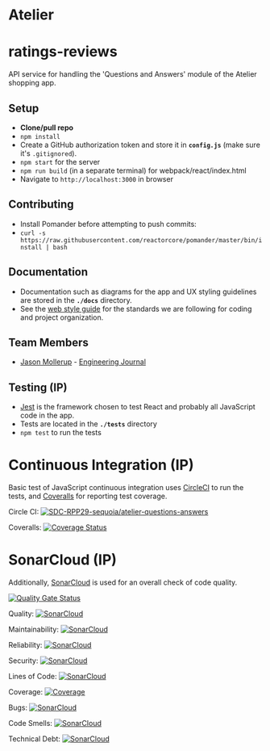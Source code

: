 # Atelier

# ratings-reviews
API service for handling the 'Questions and Answers' module of the Atelier shopping app.

## Setup
- **Clone/pull repo**
- `npm install`
- Create a GitHub authorization token and store it in **`config.js`** (make sure it's `.gitignored`).
- `npm start` for the server
- `npm run build` (in a separate terminal) for webpack/react/index.html
- Navigate to `http://localhost:3000` in browser

## Contributing
- Install Pomander before attempting to push commits:
- `curl -s https://raw.githubusercontent.com/reactorcore/pomander/master/bin/install | bash`

## Documentation
- Documentation such as diagrams for the app and UX styling guidelines are stored in the **`./docs`** directory.
- See the [web style guide](./docs/web-style-guide.md) for the standards we are following for coding and project organization.

## Team Members
- [Jason Mollerup](https://github.com/Jason-Mollerup) - [Engineering Journal](https://gist.github.com/Jason-Mollerup/26a23a25b46cc2db02fe678c13b035b4)


## Testing (IP)
- [Jest](https://jestjs.io/) is the framework chosen to test React and probably all JavaScript code in the app.
- Tests are located in the **`./tests`** directory
- ```npm test``` to run the tests

# Continuous Integration (IP)
Basic test of JavaScript continuous integration uses [CircleCI](https://circleci.com/) to run the tests, and [Coveralls](https://coveralls.io/) for reporting test coverage.

Circle CI: [![SDC-RPP29-sequoia/atelier-questions-answers](https://circleci.com/gh/SDC-RPP29-sequoia/atelier-questions-answers.svg?style=svg)](https://app.circleci.com/pipelines/github/SDC-RPP29-sequoia/atelier-questions-answers)

Coveralls: [![Coverage Status](https://coveralls.io/repos/github/rpp29-fec-gouda/atelier/badge.svg)](https://coveralls.io/github/rpp29-fec-gouda/atelier)

# SonarCloud (IP)
Additionally, [SonarCloud](https://sonarcloud.io/projects) is used for an overall check of code quality.

[![Quality Gate Status](https://sonarcloud.io/api/project_badges/measure?project=SDC-RPP29-sequoia_atelier-questions-answers&metric=alert_status)](https://sonarcloud.io/dashboard?id=SDC-RPP29-sequoia_atelier-questions-answers)

Quality: [![SonarCloud](https://sonarcloud.io/api/project_badges/measure?project=SDC-RPP29-sequoia_atelier-questions-answers&metric=alert_status)](https://sonarcloud.io/dashboard?id=SDC-RPP29-sequoia_atelier-questions-answers)

Maintainability: [![SonarCloud](https://sonarcloud.io/api/project_badges/measure?project=SDC-RPP29-sequoia_atelier-questions-answers&metric=sqale_rating)](https://sonarcloud.io/dashboard?id=SDC-RPP29-sequoia_atelier-questions-answers)

Reliability: [![SonarCloud](https://sonarcloud.io/api/project_badges/measure?project=SDC-RPP29-sequoia_atelier-questions-answers&metric=reliability_rating)](https://sonarcloud.io/dashboard?id=SDC-RPP29-sequoia_atelier-questions-answers)

Security: [![SonarCloud](https://sonarcloud.io/api/project_badges/measure?project=SDC-RPP29-sequoia_atelier-questions-answers&metric=security_rating)](https://sonarcloud.io/dashboard?id=SDC-RPP29-sequoia_atelier-questions-answers)

Lines of Code: [![SonarCloud](https://sonarcloud.io/api/project_badges/measure?project=SDC-RPP29-sequoia_atelier-questions-answers&metric=ncloc)](https://sonarcloud.io/dashboard?id=SDC-RPP29-sequoia_atelier-questions-answers)

Coverage: [![Coverage](https://sonarcloud.io/api/project_badges/measure?project=SDC-RPP29-sequoia_atelier-questions-answers&metric=coverage)](https://sonarcloud.io/dashboard?id=SDC-RPP29-sequoia_atelier-questions-answers)

Bugs: [![SonarCloud](https://sonarcloud.io/api/project_badges/measure?project=SDC-RPP29-sequoia_atelier-questions-answers&metric=bugs)](https://sonarcloud.io/dashboard?id=SDC-RPP29-sequoia_atelier-questions-answers)

Code Smells: [![SonarCloud](https://sonarcloud.io/api/project_badges/measure?project=SDC-RPP29-sequoia_atelier-questions-answers&metric=code_smells)](https://sonarcloud.io/dashboard?id=SDC-RPP29-sequoia_atelier-questions-answers)

Technical Debt: [![SonarCloud](https://sonarcloud.io/api/project_badges/measure?project=SDC-RPP29-sequoia_atelier-questions-answers&metric=sqale_index)](https://sonarcloud.io/dashboard?id=SDC-RPP29-sequoia_atelier-questions-answers)
